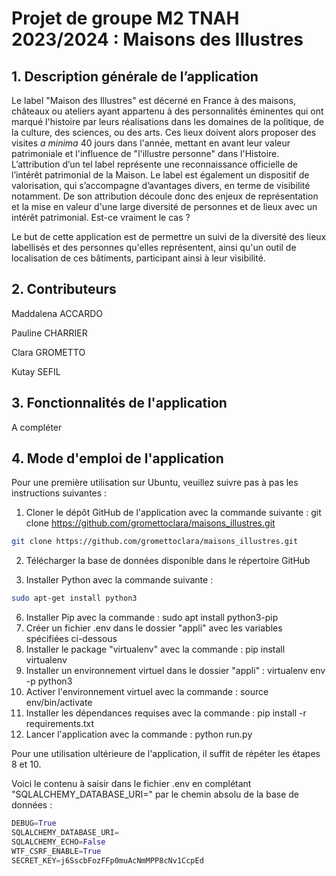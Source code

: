 # Projet de groupe M2 TNAH 2023/2024 : Maisons des Illustres

## 1. Description générale de l’application

Le label "Maison des Illustres" est décerné en France à des maisons, châteaux ou ateliers ayant appartenu à des personnalités éminentes qui ont marqué l'histoire par leurs réalisations dans les domaines de la politique, de la culture, des sciences, ou des arts. Ces lieux doivent alors proposer des visites *a minima* 40 jours dans l'année, mettant en avant leur valeur patrimoniale et l'influence de "l'illustre personne" dans l'Histoire. L’attribution d’un tel label représente une reconnaissance officielle de l’intérêt patrimonial de la Maison. Le label est également un dispositif de valorisation, qui s’accompagne d’avantages divers, en terme de visibilité notamment. De son attribution découle donc des enjeux de représentation et la mise en valeur d'une large diversité de personnes et de lieux avec un intérêt patrimonial. Est-ce vraiment le cas ? 

Le but de cette application est de permettre un suivi de la diversité des lieux labellisés et des personnes qu'elles représentent, ainsi qu'un outil de localisation de ces bâtiments, participant ainsi à leur visibilité.

## 2. Contributeurs

Maddalena ACCARDO

Pauline CHARRIER

Clara GROMETTO

Kutay SEFIL

## 3. Fonctionnalités de l'application

A compléter

## 4. Mode d'emploi de l'application 

Pour une première utilisation sur Ubuntu, veuillez suivre pas à pas les instructions suivantes :

1. Cloner le dépôt GitHub de l'application avec la commande suivante : git clone https://github.com/gromettoclara/maisons_illustres.git
```bash
git clone https://github.com/gromettoclara/maisons_illustres.git
```
2. Télécharger la base de données disponible dans le répertoire GitHub
   
3.  Installer Python avec la commande suivante :
```bash
sudo apt-get install python3
```

6. Installer Pip avec la commande : sudo apt install python3-pip
7. Créer un fichier .env dans le dossier "appli" avec les variables spécifiées ci-dessous
8. Installer le package "virtualenv" avec la commande : pip install virtualenv
9. Installer un environnement virtuel dans le dossier "appli" : virtualenv env -p python3
10. Activer l'environnement virtuel avec la commande : source env/bin/activate
11. Installer les dépendances requises avec la commande : pip install -r requirements.txt
12. Lancer l'application avec la commande : python run.py

Pour une utilisation ultérieure de l'application, il suffit de répéter les étapes 8 et 10.

Voici le contenu à saisir dans le fichier .env en complétant "SQLALCHEMY_DATABASE_URI=" par le chemin absolu de la base de données :

```Python
DEBUG=True
SQLALCHEMY_DATABASE_URI=
SQLALCHEMY_ECHO=False
WTF_CSRF_ENABLE=True
SECRET_KEY=j6SscbFozFFp0muAcNmMPP8cNv1CcpEd
```

